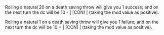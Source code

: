 Rolling a natural 20 on a death saving throw will give you 1 success; and on the next turn the dc will be 10 - | \[CON\] | (taking the mod value as positive). 

Rolling a natural 1 on a death saving throw will give you 1 failure; and on the next turn the dc will be 10 + | \[CON\] | (taking the mod value as positive). 

